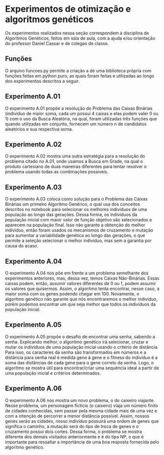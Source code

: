 # Experimentos de otimização e algoritmos genéticos

Os experimentos realizados nessa seção correspondem à disciplina de Algoritmos Genéticos, feitos em sala de aula, com a ajuda e/ou orientação do professor Daniel Cassar e de colegas de classe.

## Funções

O arquivo funcoes.py permite a criação a de uma biblioteca própria com funções feitas em python puro, as quais foram feitas e utilizadas ao longo dos experimentos descritos a seguir.

## Experimento A.01

O experimento A.01 propõe a resolução do Problema das Caixas Binárias (individuo de maior soma, cada um possui 4 caixas e elas podem valer 0 ou 1) com o uso da Busca Aleatória, na qual, foram utilizadas três funções que quando utilizadas em conjunto, fornecem um número n de candidatos aleatórios e sua respectiva soma.

## Experimento A.02

O experimento A.02 mostra uma outra estratégia para a resolução do problema citado no A.01, onde usamos a Busca em Grade, na qual o produto cartesiano de duas maneiras diferentes para tentar resolver o problema usando todas as combinações possíveis.

## Experimento A.03

O experimento A.03 coloca como solução para o Problema das Caixas Binárias um primeiro Algoritmo Genérico, o qual usa dos conceitos descritos no notebook para selecionar os melhores individuos de uma população ao longo das gerações. Dessa forma, os individuos da população inicial com maior valor de função objetivo são selecionados e aparecem na população final. Isso não garante a obtenção do melhor individuo, então foram usados os mecanismos de cruzamento e mutação para aumentar a variabilidade genética ao longo das gerações, o que permite a seleção selecionar o melhor individuo, mas sem a garantia por causa do acaso.

## Experimento A.04

O experimento A.04 nos põe em frente a um problema semelhante dos experimentos anteriores, mas, dessa vez, temos Caixas Não-Binárias. Essas caixas podem, então, assumir valores diferentes de 0 ou 1, podem assumir os valores que quisermos. Assim, o algoritmo tenta encontrar, nesse caso, a maior soma com os genes podendo chegar em 100. Novamente, o algoritmo genético não garante que nós encontraremos o melhor indivíduo, porém podemos encontrar um que seja melhor que todos os indivíduos da população inicial.

## Experimento A.05

O experimento A.05 propõe o desafio de encontrar uma senha, sabendo a senha. Explicando melhor, o algoritmo genético irá selecionar, cruzar e mutar os indivíduos de uma população inicial usando o critério de distância. Para isso, os caracteres da senha são transformados em números e a distância para senha real é medida gene à gene e o fitness do indivíduo é a soma das distâncias de cada gene para o gene correto da senha. Logo, o algoritmo se mostra útil para encontrar/criar uma sequência ideal a partir de uma população inicial e critérios determinados.

## Experimento A.06

O experimento A.06 nos mostra um novo problema, o do caixeiro viajante. Nesse problema, um personagem fictício (o caixeiro) viaja um número finito de cidades conhecidas, sem passar pela mesma cidade mais de uma vez e com a intenção de percorrer a menor distância possível. Assim, nossos genes serão as cidades, nosso indivíduo possuirá uma ordem de genes que significa o caminho, a mutação será do tipo de troca de genes e o cruzamento possui dois cortes. Dessa forma, o problema se mostra diferente dos demais visitados anteriormente e é do tipo NP, o que é importante para ressaltar a importância de uma boa resposta fornecida pelo algoritmo genético. 